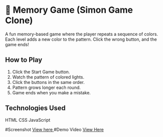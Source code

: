 # 🧠 Memory Game (Simon Game Clone)

A fun memory-based game where the player repeats a sequence of colors.  
Each level adds a new color to the pattern. Click the wrong button, and the game ends!

## How to Play

1. Click the Start Game button.
2. Watch the pattern of colored lights.
3. Click the buttons in the same order.
4. Pattern grows longer each round.
5. Game ends when you make a mistake.

## Technologies Used

HTML
CSS
JavaScript

#Screenshot
[View here ](https://drive.google.com/file/d/1d56fifD4hi6Cl0mtBMe7xG_QxkQZvDaJ/view?usp=sharing)
#Demo Video
[View Here](https://drive.google.com/file/d/1rff2bamx31f35eRHeE-Km6b1R7F8lNZO/view?usp=sharing)
